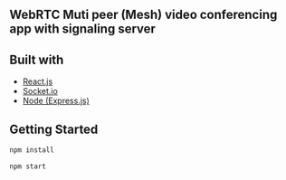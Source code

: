
## WebRTC Muti peer (Mesh) video conferencing app with signaling server

## Built with
* [React.js](https://reactjs.org/)
* [Socket.io](https://socket.io/)
* [Node (Express.js)](https://expressjs.com/)

## Getting Started
```sh
npm install 
```
```sh
npm start
```